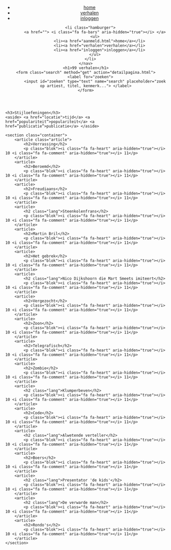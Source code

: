 <!DOCTYPE html>
<html lang="nl">

<head>
    <meta charset="UTF-8">
    <title>Overzichtspagina</title>
    <link rel="stylesheet" href="http://cdnjs.cloudflare.com/ajax/libs/font-awesome/4.6.3/css/font-awesome.min.css">
    <link rel="stylesheet" href="styles/style.css">
    <meta name="viewport" content="width=device-width, initial-scale=1"> </head>

<body>

   <header>
    <nav>
        <ul>
            <li><a href="home">home</a></li>
            <li><a href="verhalen">verhalen</a></li>
            <li><a href="inloggen">inloggen</a></li>
        </ul>


        <li class="hamburger">
            <a href=""> <i class="fa fa-bars" aria-hidden="true"></i> </a>
            <ul>
                <li><a href="aanmeld.html">home</a></li>
                <li><a href="verhalen">verhalen</a></li>
                <li><a href="inloggen">inloggen</a></li>
            </ul>
        </li>
    </nav>
    <h1>99 verhalen</h1>
    <form class="search" method="get" action="detailpagina.html">
        <label for="zoeken">
            <input id="zoeken" type="text" name="search" placeholder="zoek op artiest, titel, kenmerk..."> </label>
    </form>
</header>

    <h3>Stijloefeningen</h3>
    <aside> <a href="locatie">tijd</a> <a href=”populariteit”>populariteit</a> <a href=”publicatie”>publicatie</a> </aside>

    <section class="container">
        <article class="article">
            <h2>Verrassing</h2>
            <p class="blok"><i class="fa fa-heart" aria-hidden="true"></i> 10 <i class="fa fa-comment" aria-hidden="true"></i> 11</p>
        </article>
        <article>
            <h2>Beroemd</h2>
            <p class="blok"><i class="fa fa-heart" aria-hidden="true"></i> 10 <i class="fa fa-comment" aria-hidden="true"></i> 11</p>
        </article>
        <article>
            <h2>Freudiaans</h2>
            <p class="blok"><i class="fa fa-heart" aria-hidden="true"></i> 10 <i class="fa fa-comment" aria-hidden="true"></i> 11</p>
        </article>
        <article>
            <h2 class="lang">Steenkolenfrans</h2>
            <p class="blok"><i class="fa fa-heart" aria-hidden="true"></i> 10 <i class="fa fa-comment" aria-hidden="true"></i> 11</p>
        </article>
        <article>
            <h2>Martin Bril</h2>
            <p class="blok"><i class="fa fa-heart" aria-hidden="true"></i> 10 <i class="fa fa-comment" aria-hidden="true"></i> 11</p>
        </article>
        <article>
            <h2>Het gebrek</h2>
            <p class="blok"><i class="fa fa-heart" aria-hidden="true"></i> 10 <i class="fa fa-comment" aria-hidden="true"></i> 11</p>
        </article>
        <article>
            <h2 class="lang">Nico Dijkshoorn die Mart Smeets imiteert</h2>
            <p class="blok"><i class="fa fa-heart" aria-hidden="true"></i> 10 <i class="fa fa-comment" aria-hidden="true"></i> 11</p>
        </article>
        <article>
            <h2>Vergezocht</h2>
            <p class="blok"><i class="fa fa-heart" aria-hidden="true"></i> 10 <i class="fa fa-comment" aria-hidden="true"></i> 11</p>
        </article>
        <article>
            <h2>Zoon</h2>
            <p class="blok"><i class="fa fa-heart" aria-hidden="true"></i> 10 <i class="fa fa-comment" aria-hidden="true"></i> 11</p>
        </article>
        <article>
            <h2>Telegrafisch</h2>
            <p class="blok"><i class="fa fa-heart" aria-hidden="true"></i> 10 <i class="fa fa-comment" aria-hidden="true"></i> 11</p>
        </article>
        <article>
            <h2>Zombie</h2>
            <p class="blok"><i class="fa fa-heart" aria-hidden="true"></i> 10 <i class="fa fa-comment" aria-hidden="true"></i> 11</p>
        </article>
        <article>
            <h2 class="lang">Klumperbeven</h2>
            <p class="blok"><i class="fa fa-heart" aria-hidden="true"></i> 10 <i class="fa fa-comment" aria-hidden="true"></i> 11</p>
        </article>
        <article>
            <h2>Code</h2>
            <p class="blok"><i class="fa fa-heart" aria-hidden="true"></i> 10 <i class="fa fa-comment" aria-hidden="true"></i> 11</p>
        </article>
        <article>
            <h2 class="lang">Alwetende verteller</h2>
            <p class="blok"><i class="fa fa-heart" aria-hidden="true"></i> 10 <i class="fa fa-comment" aria-hidden="true"></i> 11</p>
        </article>
        <article>
            <h2>Boers</h2>
            <p class="blok"><i class="fa fa-heart" aria-hidden="true"></i> 10 <i class="fa fa-comment" aria-hidden="true"></i> 11</p>
        </article>
        <article>
            <h2 class="lang">Presentator 'de kids'</h2>
            <p class="blok"><i class="fa fa-heart" aria-hidden="true"></i> 10 <i class="fa fa-comment" aria-hidden="true"></i> 11</p>
        </article>
        <article>
            <h2 class="lang">De verwarde man</h2>
            <p class="blok"><i class="fa fa-heart" aria-hidden="true"></i> 10 <i class="fa fa-comment" aria-hidden="true"></i> 11</p>
        </article>
        <article>
            <h2>Rondo's</h2>
            <p class="blok"><i class="fa fa-heart" aria-hidden="true"></i> 10 <i class="fa fa-comment" aria-hidden="true"></i> 11</p>
        </article>
    </section>
</body>

</html>
